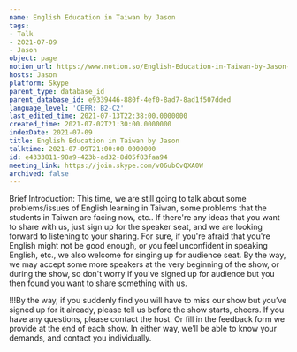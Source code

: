 ```yaml
---
name: English Education in Taiwan by Jason
tags:
- Talk
- 2021-07-09
- Jason
object: page
notion_url: https://www.notion.so/English-Education-in-Taiwan-by-Jason-e433381198a9423bad328d05f83faa94
hosts: Jason
platform: Skype
parent_type: database_id
parent_database_id: e9339446-880f-4ef0-8ad7-8ad1f507dded
language_level: 'CEFR: B2-C2'
last_edited_time: 2021-07-13T22:38:00.0000000
created_time: 2021-07-02T21:30:00.0000000
indexDate: 2021-07-09
title: English Education in Taiwan by Jason
talktime: 2021-07-09T21:00:00.0000000
id: e4333811-98a9-423b-ad32-8d05f83faa94
meeting_link: https://join.skype.com/v06ubCvQXA0W
archived: false
---
```





Brief Introduction: This time, we are still going to talk about some problems/issues of English learning in Taiwan, some problems that the students in Taiwan are facing now, etc.. If there're any ideas that you want to share with us, just sign up for the speaker seat, and we are looking forward to listening to your sharing. 
For sure, if you're afraid that you're English might not be good enough, or you feel unconfident in speaking English, etc., we also welcome for singing up for audience seat. By the way, we may accept some more speakers at the very beginning of the show, or during the show, so don't worry if you've signed up for audience but you then found you want to share something with us.

!!!By the way, if you suddenly find you will have to miss our show but you’ve signed up for it already, please tell us before the show starts, cheers.
If you have any questions, please contact the host. Or fill in the feedback form we provide at the end of each show. In either way, we’ll be able to know your demands, and contact you individually.

